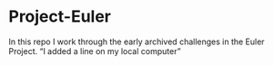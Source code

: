 # Project-Euler
In this repo I work through the early archived challenges in the Euler Project.
“I added a line on my local computer”
